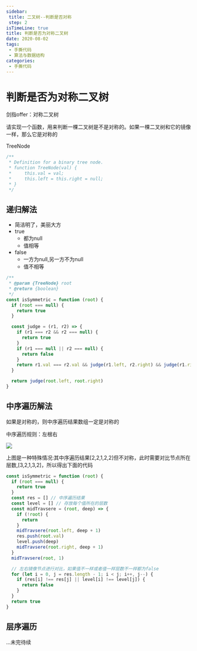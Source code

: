 ```yaml
---
sidebar:
 title: 二叉树--判断是否对称
 step: 2
isTimeLine: true
title: 判断是否为对称二叉树
date: 2020-08-02
tags:
 - 手撕代码
 - 算法与数据结构
categories:
 - 手撕代码
---
```

# 判断是否为对称二叉树

<LeetCode href="https://leetcode-cn.com/problems/dui-cheng-de-er-cha-shu-lcof/">剑指offer：对称二叉树</LeetCode>

请实现一个函数，用来判断一棵二叉树是不是对称的。如果一棵二叉树和它的镜像一样，那么它是对称的

TreeNode
```js
/**
 * Definition for a binary tree node.
 * function TreeNode(val) {
 *     this.val = val;
 *     this.left = this.right = null;
 * }
 */
```
## 递归解法
* 简洁明了，美丽大方
* true
  * 都为null
  * 值相等
* false
  * 一方为null,另一方不为null
  * 值不相等
```js
/**
 * @param {TreeNode} root
 * @return {boolean}
 */
const isSymmetric = function (root) {
  if (root === null) {
    return true
  }

  const judge = (r1, r2) => {
    if (r1 === r2 && r2 === null) {
      return true
    }
    if (r1 === null || r2 === null) {
      return false
    }
    return r1.val === r2.val && judge(r1.left, r2.right) && judge(r1.right, r2.left)
  }

  return judge(root.left, root.right)
}
```

## 中序遍历解法
如果是对称的，则中序遍历结果数组一定是对称的

中序遍历规则：左根右

![](https://pic.leetcode-cn.com/06193490d03009fade5a60b927f0966b747c1366e40a4d4f97bbc37e18e09cef-image.png)

上图是一种特殊情况:其中序遍历结果[2,2,1,2,2]但不对称，此时需要对比节点所在层数,[3,2,1,3,2]，所以得出下面的代码

```js
const isSymmetric = function (root) {
  if (root === null) {
    return true
  }
  const res = [] // 中序遍历结果
  const level = [] // 存放每个值所在的层数
  const midTravsere = (root, deep) => {
    if (!root) {
      return
    }
    midTravsere(root.left, deep + 1)
    res.push(root.val)
    level.push(deep)
    midTravsere(root.right, deep + 1)
  }
  midTravsere(root, 1)

  // 左右镜像节点进行对比，如果值不一样或者值一样层数不一样都为false
  for (let i = 0, j = res.length - 1; i < j; i++, j--) {
    if (res[i] !== res[j] || level[i] !== level[j]) {
      return false
    }
  }
  return true
}
```

## 层序遍历
...未完待续
